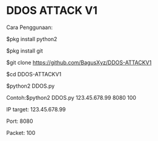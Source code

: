 # DDOS ATTACK V1
Cara Penggunaan:

$pkg install python2

$pkg install git


$git clone https://github.com/BagusXyz/DDOS-ATTACKV1


$cd DDOS-ATTACKV1


$python2 DDOS.py <ip> <port> <packet>


Contoh:$python2 DDOS.py 123.45.678.99 8080 100

IP target: 123.45.678.99


Port: 8080


Packet: 100
	
	
	
	
	
	
